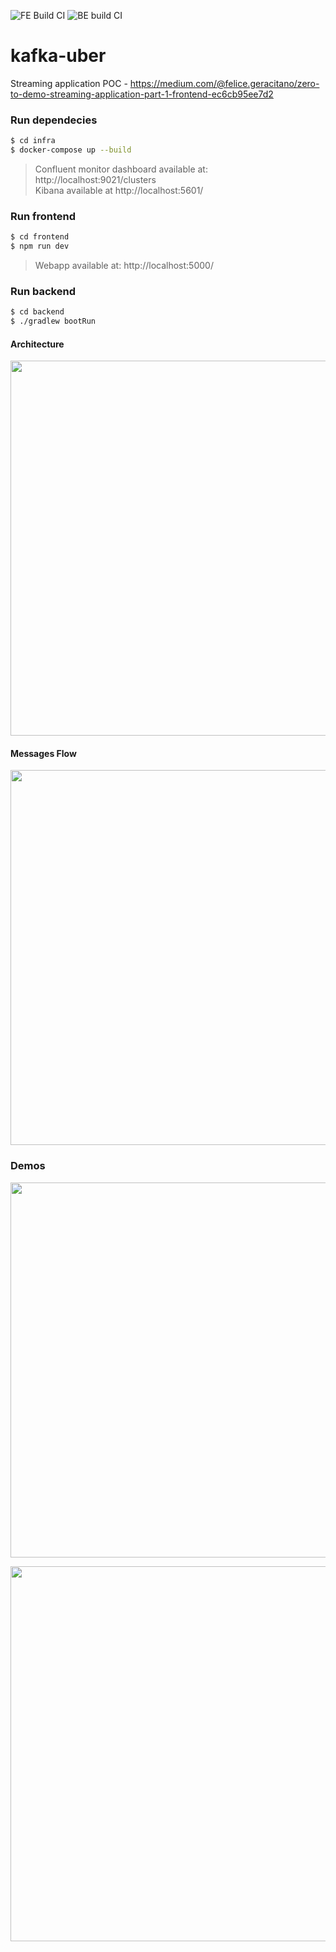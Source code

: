 ![FE Build CI](https://github.com/FeliceGeracitano/kafka-uber/workflows/FE%20Build%20CI/badge.svg?branch=master)
![BE build CI](https://github.com/FeliceGeracitano/kafka-uber/workflows/BE%20build%20CI/badge.svg?branch=master)

# kafka-uber
Streaming application POC - https://medium.com/@felice.geracitano/zero-to-demo-streaming-application-part-1-frontend-ec6cb95ee7d2


### Run dependecies
```bash
$ cd infra
$ docker-compose up --build
```
> Confluent monitor dashboard available at: http://localhost:9021/clusters  
> Kibana available at http://localhost:5601/

### Run frontend
```bash
$ cd frontend
$ npm run dev
```
> Webapp available at: http://localhost:5000/

### Run backend
```bash
$ cd backend
$ ./gradlew bootRun
```

#### Architecture
<p align="center">
<img src="https://user-images.githubusercontent.com/6695231/83687878-5a0ab880-a5e4-11ea-8c19-fadd2c6727ad.png" data-canonical-src="https://user-images.githubusercontent.com/6695231/83687878-5a0ab880-a5e4-11ea-8c19-fadd2c6727ad.png" width="600" />
</p>

#### Messages Flow
<p align="center">
<img src="https://user-images.githubusercontent.com/6695231/83687943-77d81d80-a5e4-11ea-8e81-cfd8efc0c90d.png" data-canonical-src="ttps://user-images.githubusercontent.com/6695231/83687943-77d81d80-a5e4-11ea-8e81-cfd8efc0c90d.png" width="600" />
</p>



### Demos
<p align="center">
<img src="https://user-images.githubusercontent.com/6695231/83688255-00ef5480-a5e5-11ea-8e69-264be3d4dbfc.gif" data-canonical-src="https://user-images.githubusercontent.com/6695231/83688255-00ef5480-a5e5-11ea-8e69-264be3d4dbfc.gif" width="600" />
</p>
<p align="center">
<img src="https://user-images.githubusercontent.com/6695231/83688657-a86c8700-a5e5-11ea-91f5-b066e756fffb.png" data-canonical-src="https://user-images.githubusercontent.com/6695231/83688657-a86c8700-a5e5-11ea-91f5-b066e756fffb.png" width="600" />
</p>
